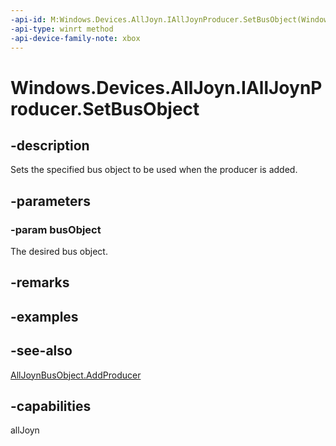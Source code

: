 ```yaml
---
-api-id: M:Windows.Devices.AllJoyn.IAllJoynProducer.SetBusObject(Windows.Devices.AllJoyn.AllJoynBusObject)
-api-type: winrt method
-api-device-family-note: xbox
---
```


<!-- Method syntax
public void SetBusObject(Windows.Devices.AllJoyn.AllJoynBusObject busObject)
-->

# Windows.Devices.AllJoyn.IAllJoynProducer.SetBusObject

## -description
Sets the specified bus object to be used when the producer is added.

## -parameters
### -param busObject
The desired bus object.

## -remarks

## -examples

## -see-also
[AllJoynBusObject.AddProducer](alljoynbusobject_addproducer_1528733518.md)
## -capabilities
allJoyn
